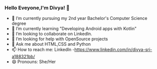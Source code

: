 ### Hello Eveyone,I'm Divya! 👋



- 🔭 I’m currently pursuing my 2nd year Bachelor's Computer Science degree
- 🌱 I’m currently learning "Developing Android apps with Kotlin"
- 👯 I’m looking to collaborate on Linkedln.
- 🤔 I’m looking for help with OpenSource projects
- 💬 Ask me about HTML,CSS and Python 
- 📫 How to reach me: Linkedln -https://www.linkedin.com/in/divya-sri-a188321bb/
- 😄 Pronouns: She/Her


